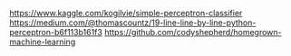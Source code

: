 https://www.kaggle.com/kogilvie/simple-perceptron-classifier
https://medium.com/@thomascountz/19-line-line-by-line-python-perceptron-b6f113b161f3
https://github.com/codyshepherd/homegrown-machine-learning
